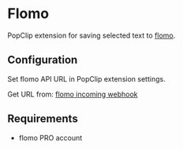 # Flomo

PopClip extension for saving selected text to [flomo](https://flomoapp.com/).

## Configuration

Set flomo API URL in PopClip extension settings.

Get URL from:
[flomo incoming webhook](https://flomoapp.com/mine?source=incoming_webhook)

## Requirements

- flomo PRO account